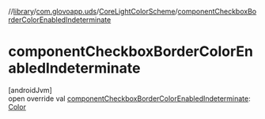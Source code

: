 //[library](../../../index.md)/[com.glovoapp.uds](../index.md)/[CoreLightColorScheme](index.md)/[componentCheckboxBorderColorEnabledIndeterminate](component-checkbox-border-color-enabled-indeterminate.md)

# componentCheckboxBorderColorEnabledIndeterminate

[androidJvm]\
open override val [componentCheckboxBorderColorEnabledIndeterminate](component-checkbox-border-color-enabled-indeterminate.md): [Color](https://developer.android.com/reference/kotlin/androidx/compose/ui/graphics/Color.html)
